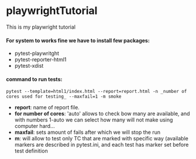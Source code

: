 # playwrightTutorial
 This is my playwright tutorial

#### For system to works fine we have to install few packages:
 * pytest-playwritght
 * pytest-reporter-html1
 * pytest-xdist

#### command to run tests:
    pytest --template=html1/index.html --report=report.html -n _number of cores used for testing_ --maxfail=1 -m smoke

* **report**: name of report file.
* **for number of cores**: 'auto' allows to check bow many are available, and with numbers 1-auto we can select how many will 
                     not make using computer hard...
* **maxfail**: sets amount of fails after which we will stop the run
* **m**: will allow to test only TC that are marked with specific way (available markers are described in pytest.ini, 
   and each test has marker set before test definition
